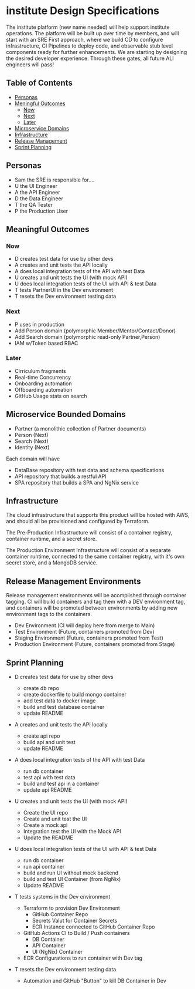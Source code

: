 # institute Design Specifications

The institute platform (new name needed) will help support institute operations. The platform will be built up over time by members, and will start with an SRE First approach, where we build CD to configure infrastructure, CI Pipelines to deploy code, and observable stub level components ready for further enhancements. We are starting by designing the desired developer experience. Through these gates, all future ALI engineers will pass!

## Table of Contents

- [Personas](#personas)
- [Meningful Outcomes](#meaningful-outcomes)
  - [Now](#now)
  - [Next](#next)
  - [Later](#later)
- [Microservice Domains](#microservice-bounded-domains)
- [Infrastructure](#infrastructure)
- [Release Management](#release-management-environments)
- [Sprint Planning](#sprint-planning)

## Personas

- Sam the SRE is responsible for....
- U the UI Engineer
- A the API Engineer
- D the Data Engineer
- T the QA Tester
- P the Production User

## Meaningful Outcomes 

### Now

- D creates test data for use by other devs
- A creates and unit tests the API locally
- A does local integration tests of the API with test Data
- U creates and unit tests the UI (with mock API)
- U does local integration tests of the UI with API & test Data
- T tests PartnerUI in the Dev environment
- T resets the Dev environment testing data

### Next

- P uses in production
- Add Person domain (polymorphic Member/Mentor/Contact/Donor)
- Add Search domain (polymorphic read-only Partner,Person)
- IAM w/Token based RBAC

### Later

- Cirriculum fragments
- Real-time Concurrency
- Onboarding automation
- Offboarding automation
- GitHub Usage stats on search

## Microservice Bounded Domains

- Partner (a monolithic collection of Partner documents)
- Person (Next)
- Search (Next)
- Identity (Next)

Each domain will have

- DataBase repository with test data and schema specifications
- API repository that builds a restful API
- SPA repository that builds a SPA and NgNix service

## Infrastructure

The cloud infrastructure that supports this product will be hosted with AWS, and should all be provisioned and configured by Terraform.

The Pre-Production Infrastructure will consist of a container registry, container runtime, and a secret store.

The Production Environment Infrastructure will consist of a separate container runtime, connected to the same container registry, with it's own secret store, and a MongoDB service.

## Release Management Environments

Release management environments will be acomplished through container tagging. CI will build containers and tag them with a DEV environment tag, and containers will be promoted between environments by adding new environment tags to the containers.

- Dev Environment (CI will deploy here from merge to Main)
- Test Environment (Future, containers promoted from Dev)
- Staging Environment (Future, containers promoted from Test)
- Production Environment (Future, containers promoted from Stage)

## Sprint Planning

- D creates test data for use by other devs
  - create db repo
  - create dockerfile to build mongo container
  - add test data to docker image
  - build and test database container
  - update README

- A creates and unit tests the API locally
  - create api repo
  - build api and unit test
  - update README

- A does local integration tests of the API with test Data
  - run db container
  - test api with test data
  - build and test api in a container
  - update api README

- U creates and unit tests the UI (with mock API)
  - Create the UI repo
  - Create and unit test the UI
  - Create a mock api
  - Integration test the UI with the Mock API
  - Update the README

- U does local integration tests of the UI with API & test Data
  - run db container
  - run api container
  - build and run UI without mock backend
  - build and test UI Container (from NgNix)
  - Update README

- T tests systems in the Dev environment
  - Terraform to provision Dev Environment
    - GitHub Container Repo
    - Secrets Valut for Container Secrets
    - ECR Instance connected to GitHub Container Repo
  - GitHub Actions CI to Build / Push containers
    - DB Container
    - API Container
    - UI (NgNix) Container
  - ECR Configurations to run container with Dev tag

- T resets the Dev environment testing data
  - Automation and GitHub "Button" to kill DB Container in Dev
